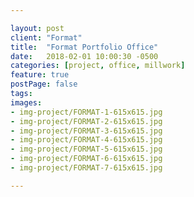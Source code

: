 ```yaml
---

layout: post
client: "Format"
title:  "Format Portfolio Office"
date:   2018-02-01 10:00:30 -0500
categories: [project, office, millwork]
feature: true
postPage: false
tags:
images: 
- img-project/FORMAT-1-615x615.jpg
- img-project/FORMAT-2-615x615.jpg
- img-project/FORMAT-3-615x615.jpg
- img-project/FORMAT-4-615x615.jpg
- img-project/FORMAT-5-615x615.jpg
- img-project/FORMAT-6-615x615.jpg
- img-project/FORMAT-7-615x615.jpg

---
```



